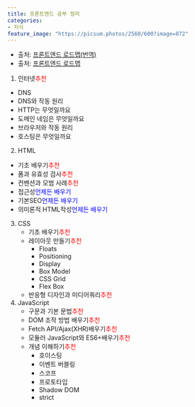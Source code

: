 ```yaml
---
title: 프론트엔드 공부 정리
categories:
- 지식
feature_image: "https://picsum.photos/2560/600?image=872"
---
```

* 출처: [프론트엔드 로드맵(번역)](https://github.com/devJang/developer-roadmap)
* 출처: [프론트엔드 로드맵](http://roadmap.sh)
1. 인터넷<span style="color:red">추천</span>
  - DNS
  - DNS와 작동 원리
  - HTTP는 무엇일까요
  - 도메인 네임은 무엇일까요
  - 브라우저와 작동 원리
  - 호스팅은 무엇일까요
2. HTML
  - 기초 배우기<span style="color:red">추천</span>
  - 폼과 유효성 검사<span style="color:red">추천</span>
  - 컨벤션과 모범 사례<span style="color:red">추천</span>
  - 접근성<span style="color:blue">언제든 배우기</span>
  - 기본SEO<span style="color:blue">언제든 배우기</span>
  - 의미론적 HTML작성<span style="color:blue">언제든 배우기</span>
3. CSS
    - 기초 배우기<span style="color:red">추천</span>
    - 레이아웃 만들기<span style="color:red">추천</span>
      - Floats
      - Positioning
      - Display
      - Box Model
      - CSS Grid
      - Flex Box
    - 반응형 디자인과 미디어쿼리<span style="color:red">추천</span>
4. JavaScript
   - 구문과 기본 문법<span style="color:red">추천</span>
   - DOM 조작 방법 배우기<span style="color:red">추천</span>
   - Fetch API/Ajax(XHR)배우기<span style="color:red">추천</span>
   - 모듈러 JavaScript와 ES6+배우기<span style="color:red">추천</span>
   - 개념 이해하기<span style="color:red">추천</span>
     - 호이스팅
     - 이벤트 버블링
     - 스코프
     - 프로토타입
     - Shadow DOM
     - strict
